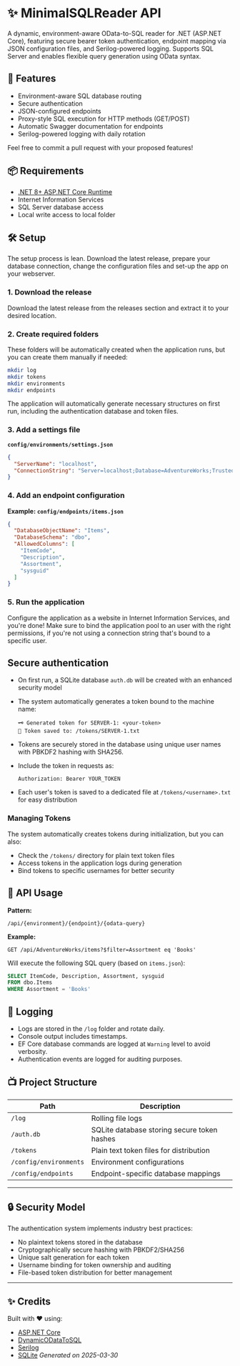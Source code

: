 # ✨ MinimalSQLReader API

A dynamic, environment-aware OData-to-SQL reader for .NET (ASP.NET Core), featuring secure bearer token authentication, endpoint mapping via JSON configuration files, and Serilog-powered logging. Supports SQL Server and enables flexible query generation using OData syntax.

## 🚀 Features
- Environment-aware SQL database routing
- Secure authentication
- JSON-configured endpoints
- Proxy-style SQL execution for HTTP methods (GET/POST)
- Automatic Swagger documentation for endpoints
- Serilog-powered logging with daily rotation

Feel free to commit a pull request with your proposed features!

## 📦 Requirements
- [.NET 8+ ASP.NET Core Runtime](https://dotnet.microsoft.com/en-us/download)
- Internet Information Services
- SQL Server database access
- Local write access to local folder

## 🛠️ Setup

The setup process is lean. Download the latest release, prepare your database connection, change the configuration files and set-up the app on your webserver.

### 1. Download the release
Download the latest release from the releases section and extract it to your desired location.

### 2. Create required folders
These folders will be automatically created when the application runs, but you can create them manually if needed:
```bash
mkdir log
mkdir tokens
mkdir environments
mkdir endpoints
```

The application will automatically generate necessary structures on first run, including the authentication database and token files.

### 3. Add a settings file
**`config/environments/settings.json`**
```json
{
  "ServerName": "localhost",
  "ConnectionString": "Server=localhost;Database=AdventureWorks;Trusted_Connection=True;TrustServerCertificate=true;"
}
```
### 4. Add an endpoint configuration
**Example: `config/endpoints/items.json`**
```json
{
  "DatabaseObjectName": "Items",
  "DatabaseSchema": "dbo",
  "AllowedColumns": [
    "ItemCode",
    "Description",
    "Assortment",
    "sysguid"
  ]
}
```
### 5. Run the application

Configure the application as a website in Internet Information Services, and you're done! Make sure to bind the application pool to an user with the right permissions, if you're not using a connection string that's bound to a specific user.


## Secure authentication
- On first run, a SQLite database `auth.db` will be created with an enhanced security model
- The system automatically generates a token bound to the machine name:
  ```text
  🗝️ Generated token for SERVER-1: <your-token>
  💾 Token saved to: /tokens/SERVER-1.txt
  ```
- Tokens are securely stored in the database using unique user names with PBKDF2 hashing with SHA256.

- Include the token in requests as:
  ```http
  Authorization: Bearer YOUR_TOKEN
  ```
- Each user's token is saved to a dedicated file at `/tokens/<username>.txt` for easy distribution

### Managing Tokens
The system automatically creates tokens during initialization, but you can also:
- Check the `/tokens/` directory for plain text token files
- Access tokens in the application logs during generation
- Bind tokens to specific usernames for better security


## 🔄 API Usage
**Pattern:**
```
/api/{environment}/{endpoint}/{odata-query}
```
**Example:**
```http
GET /api/AdventureWorks/items?$filter=Assortment eq 'Books'
```
Will execute the following SQL query (based on `items.json`):
```sql
SELECT ItemCode, Description, Assortment, sysguid
FROM dbo.Items
WHERE Assortment = 'Books'
```

## 📅 Logging
- Logs are stored in the `/log` folder and rotate daily.
- Console output includes timestamps.
- EF Core database commands are logged at `Warning` level to avoid verbosity.
- Authentication events are logged for auditing purposes.

## 📺 Project Structure
| Path                          | Description                                      |
|-------------------------------|--------------------------------------------------|
| `/log`                        | Rolling file logs                                |
| `/auth.db`                    | SQLite database storing secure token hashes      |
| `/tokens`                     | Plain text token files for distribution          |
| `/config/environments`        | Environment configurations                       |
| `/config/endpoints`           | Endpoint-specific database mappings              |
---
## 🔒 Security Model
The authentication system implements industry best practices:
- No plaintext tokens stored in the database
- Cryptographically secure hashing with PBKDF2/SHA256
- Unique salt generation for each token
- Username binding for token ownership and auditing
- File-based token distribution for better management

---
## ✨ Credits
Built with ❤️ using:
- [ASP.NET Core](https://learn.microsoft.com/en-us/aspnet/core/)
- [DynamicODataToSQL](https://github.com/your-org/dynamicodata-to-sql)
- [Serilog](https://serilog.net/)
- [SQLite](https://www.sqlite.org/index.html)
*Generated on 2025-03-30*